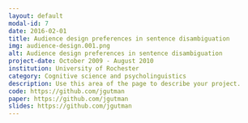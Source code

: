 ```yaml
---
layout: default
modal-id: 7
date: 2016-02-01
title: Audience design preferences in sentence disambiguation
img: audience-design.001.png
alt: Audience design preferences in sentence disambiguation
project-date: October 2009 - August 2010
institution: University of Rochester
category: Cognitive science and psycholinguistics
description: Use this area of the page to describe your project.
code: https://github.com/jgutman
paper: https://github.com/jgutman
slides: https://github.com/jgutman
---
```

